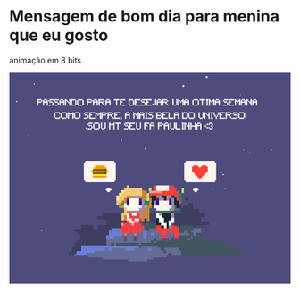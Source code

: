 # Mensagem de bom dia para menina que eu gosto

animação em 8 bits

<p align="center">
  <img src="/src/img/print.jpg">
</p>
